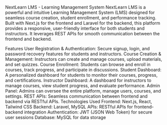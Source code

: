 NextLearn LMS - Learning Management System
NextLearn LMS is a powerful and intuitive Learning Management System (LMS) designed for seamless course creation, student enrollment, and performance tracking. Built with Next.js for the frontend and Laravel for the backend, this platform provides a responsive, user-friendly interface for both students and instructors. It leverages REST APIs for smooth communication between the frontend and backend.

Features
User Registration & Authentication: Secure signup, login, and password recovery features for students and instructors.
Course Creation & Management: Instructors can create and manage courses, upload materials, and set quizzes.
Course Enrollment: Students can browse and enroll in courses, track progress, and participate in discussions.
Student Dashboard: A personalized dashboard for students to monitor their courses, progress, and certifications.
Instructor Dashboard: A dashboard for instructors to manage courses, view student progress, and evaluate performance.
Admin Panel: Admins can oversee the entire platform, manage users, courses, and settings.
REST APIs: Seamless communication between frontend and backend via RESTful APIs.
Technologies Used
Frontend: Next.js, React, Tailwind CSS
Backend: Laravel, MySQL
APIs: RESTful APIs for frontend-backend integration
Authentication: JWT (JSON Web Token) for secure user sessions
Database: MySQL for data storage

